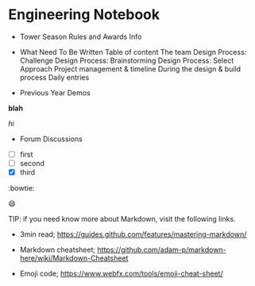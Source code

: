 # Engineering Notebook

- Tower Season Rules and Awards Info

- What Need To Be Written 
Table of content
The team
Design Process: Challenge
Design Process: Brainstorming
Design Process: Select Approach
Project management & timeline
During the design & build process
Daily entries


- Previous Year Demos

**blah**

_hi_

- Forum Discussions

- [ ] first
- [ ] second
- [x] third

:bowtie:

:smile:



TIP: if you need know more about Markdown, visit the following links.

- 3min read; https://guides.github.com/features/mastering-markdown/

- Markdown cheatsheet; https://github.com/adam-p/markdown-here/wiki/Markdown-Cheatsheet

- Emoji code; https://www.webfx.com/tools/emoji-cheat-sheet/
